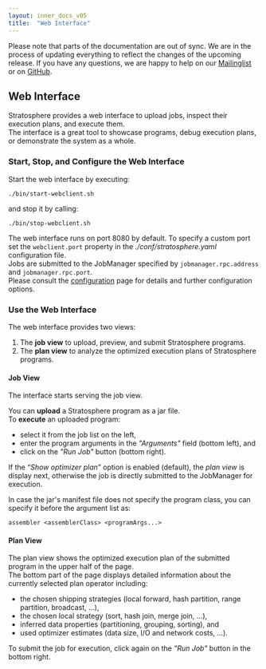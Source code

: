 ```yaml
---
layout: inner_docs_v05
title:  "Web Interface"
---
```


<div class="panel panel-default"><div class="panel-body">Please note that parts of the documentation are out of sync. We are in the process of updating everything to reflect the changes of the upcoming release. If you have any questions, we are happy to help on our <a href="{{site.baseurl}}/project/contact/">Mailinglist</a> or on <a href="https://github.com/stratosphere/stratosphere/issues">GitHub</a>.</div></div>

## Web Interface

Stratosphere provides a web interface to upload jobs, inspect their execution plans, and execute them. <br/>
The interface is a great tool to showcase programs, debug execution plans, or demonstrate the system as a whole.

### Start, Stop, and Configure the Web Interface

Start the web interface by executing:

    ./bin/start-webclient.sh

and stop it by calling:

    ./bin/stop-webclient.sh

The web interface runs on port 8080 by default. To specify a custom port set the ```webclient.port``` property in the *./conf/stratosphere.yaml* configuration file. <br/>
Jobs are submitted to the JobManager specified by ```jobmanager.rpc.address``` and ```jobmanager.rpc.port```. <br/>
Please consult the [configuration](../setup/config.html#web_frontend "Configuration") page for details and further configuration options.

### Use the Web Interface

The web interface provides two views:

1.  The **job view** to upload, preview, and submit Stratosphere programs.
2.  The **plan view** to analyze the optimized execution plans of Stratosphere programs.

#### Job View

The interface starts serving the job view. 

You can **upload** a Stratosphere program as a jar file. <br/>
To **execute** an uploaded program:

* select it from the job list on the left, 
* enter the program arguments in the *"Arguments"* field (bottom left), and 
* click on the *"Run Job"* button (bottom right).

If the *“Show optimizer plan”* option is enabled (default), the *plan view* is display next, otherwise the job is directly submitted to the JobManager for execution.

In case the jar's manifest file does not specify the program class, you can specify it before the argument list as:

```
assembler <assemblerClass> <programArgs...>
```

#### Plan View

The plan view shows the optimized execution plan of the submitted program in the upper half of the page. <br/>
The bottom part of the page displays detailed information about the currently selected plan operator including:

* the chosen shipping strategies (local forward, hash partition, range partition, broadcast, ...),
* the chosen local strategy (sort, hash join, merge join, ...),
* inferred data properties (partitioning, grouping, sorting), and 
* used optimizer estimates (data size, I/O and network costs, ...).

To submit the job for execution, click again on the *"Run Job"* button in the bottom right.

